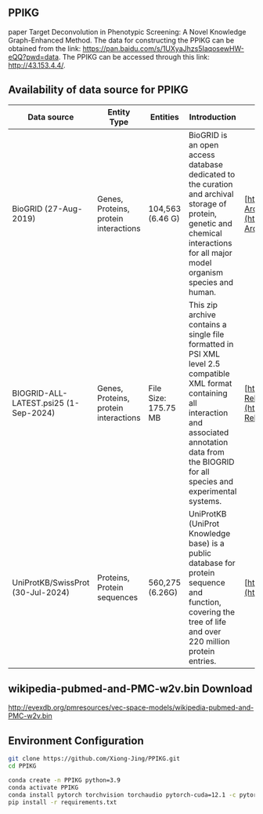 ## PPIKG
paper Target Deconvolution in Phenotypic Screening: A Novel Knowledge Graph-Enhanced Method.
The data for constructing the PPIKG can be obtained from the link: https://pan.baidu.com/s/1UXyaJhzs5IaqosewHW-eQQ?pwd=data.
The PPIKG can be accessed through this link: http://43.153.4.4/.


## Availability of data source for PPIKG 

| Data source             | Entity Type    | Entities   | Introduction       | Download link                             |
|-------------------------|------------|------------|--------------------|------------------------------------------|
| BioGRID (27-Aug-2019)   | Genes, Proteins, protein interactions   | 104,563 (6.46 G)    | BioGRID is an open access database dedicated to the curation and archival storage of protein, genetic and chemical interactions for all major model organism species and human. | [https://downloads.thebiogrid.org/BioGRID/Release-Archive/BIOGRID-4.4.235/](https://downloads.thebiogrid.org/BioGRID/Release-Archive/BIOGRID-4.4.235/) |
| BIOGRID-ALL-LATEST.psi25 (1-Sep-2024)   | Genes, Proteins, protein interactions   | File Size: 175.75 MB | This zip archive contains a single file formatted in PSI XML level 2.5 compatible XML format containing all interaction and associated annotation data from the BIOGRID for all species and experimental systems. | [https://downloads.thebiogrid.org/File/BioGRID/Latest-Release/BIOGRID-ALL-LATEST.psi25.zip](https://downloads.thebiogrid.org/File/BioGRID/Latest-Release/BIOGRID-ALL-LATEST.psi25.zip) |
| UniProtKB/SwissProt (30-Jul-2024)   | Proteins, Protein sequences  | 560,275 (6.26G)| UniProtKB (UniProt Knowledge base) is a public database for protein sequence and function, covering the tree of life and over 220 million protein entries.| [https://www.uniprot.org/help/downloads](https://www.uniprot.org/help/downloads) |


## wikipedia-pubmed-and-PMC-w2v.bin Download
http://evexdb.org/pmresources/vec-space-models/wikipedia-pubmed-and-PMC-w2v.bin

## Environment Configuration
```bash
git clone https://github.com/Xiong-Jing/PPIKG.git
cd PPIKG
```
```bash
conda create -n PPIKG python=3.9
conda activate PPIKG
conda install pytorch torchvision torchaudio pytorch-cuda=12.1 -c pytorch -c nvidia
pip install -r requirements.txt
```


